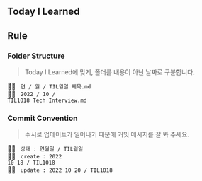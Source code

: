 ## Today I Learned

## Rule
### Folder Structure
> Today I Learned에 맞게, 폴더를 내용이 아닌 날짜로 구분합니다.

💁‍♂️ <code> 연 / 월 / TIL월일 제목.md </code><br>
🙆‍♂️ <code> 2022 / 10 / TIL1018 Tech Interview.md </code>

### Commit Convention
> 수시로 업데이트가 일어나기 때문에 커밋 메시지를 잘 봐 주세요.

💁‍♂️ <code> 상태 : 연월일 / TIL월일</code><br>
🙆‍♂️ <code> create : 2022 10 18 / TIL1018 </code><br>
🙆‍♂️ <code> update : 2022 10 20 / TIL1018 </code>
